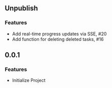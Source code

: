 ## Unpublish

### Features

- Add real-time progress updates via SSE, #20
- Add function for deleting deleted tasks, #16

## 0.0.1

### Features

- Initialize Project
